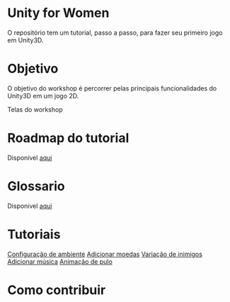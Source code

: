 # Unity for Women

O repositório tem um tutorial, passo a passo, para fazer seu primeiro jogo em Unity3D.


# Objetivo

O objetivo do workshop é percorrer pelas principais funcionalidades do Unity3D  em um jogo 2D. 

Telas do workshop

# Roadmap do tutorial

Disponível [aqui](./RoadmapWorkshop.md)

# Glossario

Disponivel [aqui](./glossario.md)

# Tutoriais

[Configuração de ambiente](../configurar-ambiente/tutoriais)
[Adicionar moedas](../adiciona-moedas/tutoriais)
[Variação de inimigos](../variacao_inimigos/tutoriais)
[Adicionar música](../adicionando_musica/tutoriais)
[Animação de pulo](../animacao-pulo/tutoriais)

# Como contribuir
